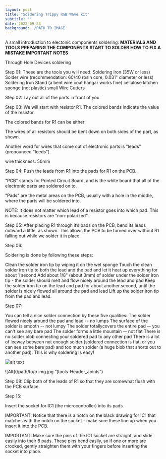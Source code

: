 ```yaml
---
layout: post
title: "Soldering Trippy RGB Wave kit"
subtitle: ""
date: 2022-09-23
background: '/PATH_TO_IMAGE'
---
```

A small introduction to electonic components soldering:
**MATERIALS AND TOOLS**
**PREPARING THE COMPONENTS**
**START TO SOLDER**
**HOW TO FIX A MISTAKE**
**IMPORTANT NOTES**

Through Hole Devices soldering

Step 01:
These are the tools you will need:
Soldering Iron (35W or less)
Solder wire (recommendation: 60/40 rosin core, 0.031" diameter or less)
Soldering Iron Stand (a bent wire coat hangar works fine)
cellulose kitchen sponge (not plastic)
small Wire Cutters


	
Step 02:
Lay out all of the parts in front of you. 


Step 03:
We will start with resistor R1. The colored bands indicate the value of the resistor. 

The colored bands for R1 can be either:


The wires of all resistors should be bent down on both sides of the part, as shown.

Another word for wires that come out of electronic parts is "leads" (pronounced "leeds").

wire thickness: 50mm

	
Step 04:
Push the leads from R1 into the pads for R1 on the PCB.

"PCB" stands for Printed Circuit Board, and is the white board that all of the electronic parts are soldered on to.

"Pads" are the metal areas on the PCB, usually with a hole in the middle, where the parts will be soldered into.

NOTE: It does not matter which lead of a resistor goes into which pad. This is because resistors are "non-polarized".


	
Step 05:
After placing R1 through it’s pads on the PCB, bend its leads outward a little, as shown. This allows the PCB to be turned over without R1 falling out while we solder it in place.


	
Step 06:


Soldering is done by following these steps:


Clean the solder iron tip by wiping it on the wet sponge
Touch the clean solder iron tip to both the lead and the pad and let it heat up everything for about 1 second
Add about 1/8" (about 3mm) of solder under the solder iron tip - the solder should melt and flow nicely around the lead and pad
Keep the solder iron tip on the lead and pad for about another second, until the solder is nicely flowed all around the pad and lead
Lift up the solder iron tip from the pad and lead.


	
Step 07:


You can tell a nice solder connection by these five qualities:
The solder flowed nicely around the pad and lead -- no lumps
The surface of the solder is smooth -- not lumpy
The solder totallycovers the entire pad -- you can't see any bare pad
The solder forms a little mountain -- not flat
There is no solder blob connecting your soldered pad to any other pad
There is a lot of leeway between not enough solder (soldered connection is flat, or you can see some bare pad) and too much solder (a huge blob that shorts out to another pad). This is why soldering is easy!

![alt text](tools-Header_Joints.jpg)

![Alt](/path/to/o
img.jpg “(tools-Header_Joints”)
	
Step 08:
Clip both of the leads of R1 so that they are somewhat flush with the PCB surface. 



Step 15:


Insert the socket for IC1 (the microcontroller) into its pads.

IMPORTANT: Notice that there is a notch on the black drawing for IC1 that matches with the notch on the socket - make sure these line up when you insert it into the PCB.

IMPORTANT: Make sure the pins of the IC1 socket are straight, and slide easily into their 8 pads. These pins bend easily, so if one or more are crooked, gently straighten them with your fingers before inserting the socket into place.

